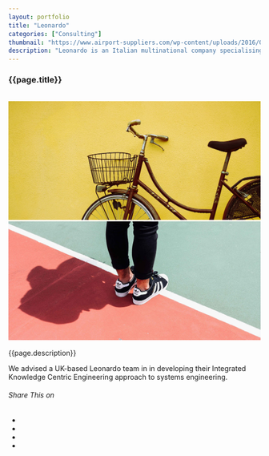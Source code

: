 ```yaml
---
layout: portfolio
title: "Leonardo"
categories: ["Consulting"]
thumbnail: "https://www.airport-suppliers.com/wp-content/uploads/2016/09/Leonardo-Finmeccanica-logo.jpg"
description: "Leonardo is an Italian multinational company specialising in aerospace, defence and security"
---
```

<div class="col-lg-8 text-center">
<h3 class="mb-3 mt">{{page.title}}</h3>

<div class="col-lg-12 mt">
	<div class="carousel slide" id="single-slide">
		<div class="carousel-inner">
			<div class="carousel-item active">
				<img src="https://theaviationist.com/wp-content/uploads/2020/12/Leonardo-top.jpg" alt="" class="img-fluid">
			</div>
			<div class="carousel-item">
				<img src="/assets/images/blog/blog-single.jpg" alt="" class="img-fluid">
			</div>
			<div class="carousel-item">
				<img src="/assets/images/portfolio/portfolio-single.jpg" alt="" class="img-fluid">
			</div>
		</div>
		<!--<div class="text-center mt-4">
			<a class="control-prev" href="#single-slide" role="button" data-slide="prev">
				<span class="fa fa-long-arrow-alt-left" aria-hidden="true"></span>
			</a>
			<a class="control-next" href="#single-slide" role="button" data-slide="next">
				<span class="fa fa-long-arrow-alt-right" aria-hidden="true"></span>
			</a>
		</div>-->
	</div>
</div>

<p>{{page.description}}</p>

<div class="col-lg-12 text-left mt-5">
	<p>We advised a UK-based Leonardo team in in developing their Integrated Knowledge Centric Engineering approach to systems engineering.</p>
</div>

<div class="post-single-share py-4 mt-4 mb+5">
		<h6 class="text-white">Share This on</h6>
		<ul class="list-inline socials-links mb-0">
			<li class="list-inline-item">
				<a href="#" class="active"><i class="ti-facebook"></i></a>
			</li>
			<li class="list-inline-item">
				<a href="#"><i class="ti-twitter"></i></a>
			</li>
			<li class="list-inline-item">
				<a href="#"><i class="ti-vimeo"></i></a>
			</li>
			<li class="list-inline-item">
				<a href="#"><i class="ti-linkedin"></i></a>
			</li>
		</ul>
	</div>
</div>
